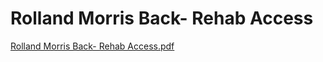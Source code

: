 # Rolland Morris Back- Rehab Access

[Rolland Morris Back- Rehab Access.pdf](Rolland%20Morris%20Back-%20Rehab%20Access%20c316433391ea47a7a5da43e5bbe1fac6/Rolland_Morris_Back-_Rehab_Access.pdf)